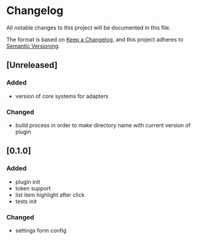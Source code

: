 # Changelog

All notable changes to this project will be documented in this file.

The format is based on [Keep a Changelog](https://keepachangelog.com/en/1.0.0/),
and this project adheres to [Semantic Versioning](https://semver.org/spec/v2.0.0.html).

## [Unreleased]

### Added
- version of core systems for adapters

### Changed
- build process in order to make directory name with current version of plugin

## [0.1.0]

### Added
- plugin init
- token support
- list item highlight after click
- tests init

### Changed
- settings form config
